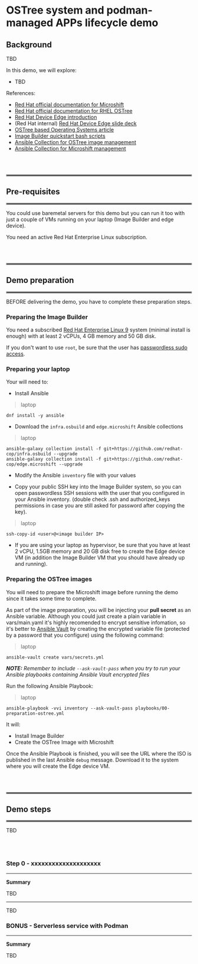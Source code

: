 # OSTree system and podman-managed APPs lifecycle demo

## Background 

TBD


In this demo, we will explore:

* TBD 


References:
- [Red Hat official documentation for Microshift](https://access.redhat.com/documentation/en-us/red_hat_build_of_microshift/4.13)
- [Red Hat official documentation for RHEL OSTree](https://access.redhat.com/documentation/en-us/red_hat_enterprise_linux/9/html-single/composing_installing_and_managing_rhel_for_edge_images/index)
- [Red Hat Device Edge introduction](https://cloud.redhat.com/blog/introducing-the-new-red-hat-device-edge)
- (Red Hat internal) [Red Hat Device Edge slide deck](https://docs.google.com/presentation/d/1FKQDHrleCPuE0e36UekzXdkw86wNDx16dSgllXj-swY/edit?usp=sharing)
- [OSTree based Operating Systems article](https://luis-javier-arizmendi-alonso.medium.com/a-git-like-linux-operating-system-d84211e97933)
- [Image Builder quickstart bash scripts](https://github.com/luisarizmendi/rhel-edge-quickstart)
- [Ansible Collection for OSTree image management](https://github.com/redhat-cop/infra.osbuild)
- [Ansible Collection for Microshift management](https://github.com/redhat-cop/edge.microshift)

<br><br>

<hr style="border:2px solid gray">

## Pre-requisites
<hr style="border:2px solid gray">

You could use baremetal servers for this demo but you can run it too with just a couple of VMs running on your laptop (Image Builder and edge device).

You need an active Red Hat Enterprise Linux subscription.

<br><br>

<hr style="border:2px solid gray">

## Demo preparation

<hr style="border:2px solid gray">


BEFORE delivering the demo, you have to complete these preparation steps.

### Preparing the Image Builder

You need a subscribed [Red Hat Enterprise Linux 9](https://access.redhat.com/downloads/content/479/ver=/rhel---9/9.1/x86_64/product-software) system (minimal install is enough) with at least 2 vCPUs, 4 GB memory and 50 GB disk.

If you don't want to use `root`, be sure that the user has [passwordless sudo access](https://developers.redhat.com/blog/2018/08/15/how-to-enable-sudo-on-rhel).


### Preparing your laptop

Your will need to:

* Install Ansible

> laptop
```
dnf install -y ansible
```

* Download the `infra.osbuild` and `edge.microshift` Ansible collections

> laptop
```
ansible-galaxy collection install -f git+https://github.com/redhat-cop/infra.osbuild --upgrade
ansible-galaxy collection install -f git+https://github.com/redhat-cop/edge.microshift --upgrade

```

* Modify the Ansible `inventory` file with your values

* Copy your public SSH key into the Image Builder system, so you can open passwordless SSH sessions with the user that you configured in your Ansible inventory. (double check .ssh and authorized_keys permissions in case you are still asked for password after copying the key).

> laptop
```
ssh-copy-id <user>@<image builder IP>
```

* If you are using your laptop as hypervisor, be sure that you have at least 2 vCPU, 1.5GB memory and 20 GB disk free to create the Edge device VM (in addition the Image Builder VM that you should have already up and running).



### Preparing the OSTree images

You will need to prepare the Microshift image before running the demo since it takes some time to complete.

As part of the image preparation, you will be injecting your **pull secret** as an Ansible variable. Although you could just create a plain variable in vars/main.yaml it's highly recomended to encrypt sensitive infomation, so it's better to [Ansible Vault](https://docs.ansible.com/ansible/latest/vault_guide/index.html) by creating the encrypted variable file (protected by a password that you configure) using the following command:

> laptop
```
ansible-vault create vars/secrets.yml
```

**_NOTE:_** *Remember to include `--ask-vault-pass` when you try to run your Ansible playbooks containing Ansible Vault encrypted files*


Run the following Ansible Playbook:

> laptop
```
ansible-playbook -vvi inventory --ask-vault-pass playbooks/00-preparation-ostree.yml
```

It will:
* Install Image Builder
* Create the OSTree Image with Microshift

Once the Ansible Playbook is finished, you will see the URL where the ISO is published in the last Ansible `debug` message. Download it to the system where you will create the Edge device VM.








<br><br>

<hr style="border:2px solid gray">

## Demo steps

<hr style="border:2px solid gray">

TBD

<br>
<br>

### Step 0 - xxxxxxxxxxxxxxxxxxxx

---
**Summary**

TBD

---

TBD




### BONUS - Serverless service with Podman
---
**Summary**

TBD






